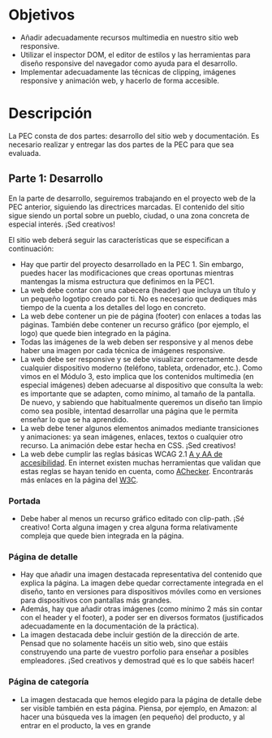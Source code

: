 
# Objetivos

- Añadir adecuadamente recursos multimedia en nuestro sitio web responsive.
- Utilizar el inspector DOM, el editor de estilos y las herramientas para diseño responsive del navegador como ayuda para el desarrollo.
- Implementar adecuadamente las técnicas de clipping, imágenes responsive y animación web, y hacerlo de forma accesible.

# Descripción

La PEC consta de dos partes: desarrollo del sitio web y documentación. Es necesario realizar y entregar las dos partes de la PEC para que sea evaluada.

## Parte 1: Desarrollo

En la parte de desarrollo, seguiremos trabajando en el proyecto web de la PEC anterior, siguiendo las directrices marcadas. El contenido del sitio sigue siendo un portal sobre un pueblo, ciudad, o una zona concreta de especial interés. ¡Sed creativos!

El sitio web deberá seguir las características que se especifican a continuación:

- Hay que partir del proyecto desarrollado en la PEC 1. Sin embargo, puedes hacer las modificaciones que creas oportunas mientras mantengas la misma estructura que definimos en la PEC1.
- La web debe contar con una cabecera (header) que incluya un título y un pequeño logotipo creado por ti. No es necesario que dediques más tiempo de la cuenta a los detalles del logo en concreto.
- La web debe contener un pie de página (footer) con enlaces a todas las páginas. También debe contener un recurso gráfico (por ejemplo, el logo) que quede bien integrado en la página.
- Todas las imágenes de la web deben ser responsive y al menos debe haber una imagen por cada técnica de imágenes responsive.
- La web debe ser responsive y se debe visualizar correctamente desde cualquier dispositivo moderno (teléfono, tableta, ordenador, etc.). Como vimos en el Módulo 3, esto implica que los contenidos multimedia (en especial imágenes) deben adecuarse al dispositivo que consulta la web: es importante que se adapten, como mínimo, al tamaño de la pantalla. De nuevo, y sabiendo que habitualmente queremos un diseño tan limpio como sea posible, intentad desarrollar una página que le permita enseñar lo que se ha aprendido.
- La web debe tener algunos elementos animados mediante transiciones y animaciones: ya sean imágenes, enlaces, textos o cualquier otro recurso. La animación debe estar hecha en CSS. ¡Sed creativos!
- La web debe cumplir las reglas básicas WCAG 2.1 [A y AA de accesibilidad](https://www.w3.org/WAI/WCAG21/quickref/). En internet existen muchas herramientas que validan que estas reglas se hayan tenido en cuenta, como [AChecker](https://achecker.achecks.ca/checker/index.php). Encontrarás más enlaces en la página del [W3C](https://www.w3.org/).

### Portada

- Debe haber al menos un recurso gráfico editado con clip-path. ¡Sé creativo! Corta alguna imagen y crea alguna forma relativamente compleja que quede bien integrada en la página.

### Página de detalle

- Hay que añadir una imagen destacada representativa del contenido que explica la página. La imagen debe quedar correctamente integrada en el diseño, tanto en versiones para dispositivos móviles como en versiones para dispositivos con pantallas más grandes.
- Además, hay que añadir otras imágenes (como mínimo 2 más sin contar con el header y el footer), a poder ser en diversos formatos (justificados adecuadamente en la documentación de la práctica).
- La imagen destacada debe incluir gestión de la dirección de arte. Pensad que no solamente hacéis un sitio web, sino que estáis construyendo una parte de vuestro porfolio para enseñar a posibles empleadores. ¡Sed creativos y demostrad qué es lo que sabéis hacer!

### Página de categoría

- La imagen destacada que hemos elegido para la página de detalle debe ser visible también en esta página. Piensa, por ejemplo, en Amazon: al hacer una búsqueda ves la imagen (en pequeño) del producto, y al entrar en el producto, la ves en grande


